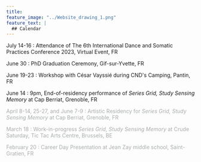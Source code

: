 ```yaml
---
title: 
feature_image: "../Website_drawing_1.png"
feature_text: |
  ## Calendar
---
```


July 14-16 : Attendance of The 6th International Dance and Somatic Practices Conference 2023, Virtual Event, FR

June 30 : PhD Graduation Ceremony, Gif-sur-Yvette, FR

June 19-23 : Workshop with César Vayssié during CND's Camping, Pantin, FR

June 14 : 9pm, End-of-residency performance of *Series Grid, Study Sensing Memory* at Cap Berriat, Grenoble, FR

<span style="color:#a8adac">April 8-14, 25-27, and June 7-9 : Artistic Residency for *Series Grid, Study Sensing Memory*  at Cap Berriat, Grenoble, FR</span>

<span style="color:#a8adac">March 18 : Work-in-progress *Series Grid, Study Sensing Memory* at Crude Saturday, Tic Tac Arts Centre, Brussels, BE</span>

<span style="color:#a8adac">February 20 : Career Day Presentation at Jean Zay middle school, Saint-Gratien, FR</span>

